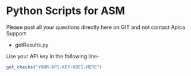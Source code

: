 # Python Scripts for ASM

Please post all your questions directly here on GIT and not contact Apica Support


 *  getResults.py

Use your API key in the following line-

```javascript
get_checks("YOUR-API-KEY-GOES-HERE") 
```



